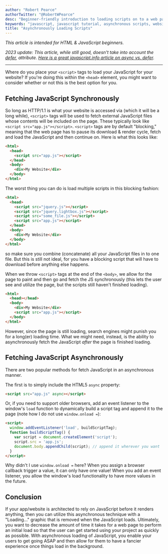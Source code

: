 ```yaml
---
author: "Robert Pearce"
authorTwitter: "@RobertWPearce"
desc: "Beginner-friendly introduction to loading scripts on to a web page."
keywords: "javascript, javascript tutorial, asynchronous scripts, website basics"
title: "Asynchronously Loading Scripts"
---
```


_This article is intended for HTML & JavaScript beginners._

_2023 update: This article, while still good, doesn't take into account the
[defer](https://developer.mozilla.org/en-US/docs/Web/HTML/Element/script#attr-defer),
attribute. [Here is a great javascript.info article on async vs.
defer](https://javascript.info/script-async-defer)._

* * *

Where do you place your `<script>` tags to load your JavaScript for your
website? If you're doing this within the `<head>` element, you might
want to consider whether or not this is the best option for you.

## Fetching JavaScript Synchronously

So long as HTTP/1.1 is what your website is accessed via (which it will be
a long while), `<script>` tags will be used to fetch external JavaScript
files whose contents will be included on the page. These typically look
like `<script src="app.js"></script>`. `<script>` tags are by default
"blocking," meaning that the web page has to pause its download & render cycle,
fetch and load the JavaScript and then continue on. Here is what this looks
like:

```html
<html>
  <head>
    <script src="app.js"></script>
  </head>
  <body>
    <div>My Website</div>
  </body>
</html>
```

The worst thing you can do is load multiple scripts in this blocking fashion:

```html
<html>
  <head>
    <script src="jquery.js"></script>
    <script src="jquery.lightbox.js"></script>
    <script src="some_file.js"></script>
    <script src="app.js"></script>
  </head>
  <body>
    <div>My Website</div>
  </body>
</html>
```

so make sure you combine (concatenate) all your JavaScript files in to one file.
But this is still not ideal, for you have a blocking script that will have to
download before anything else happens.

When we throw `<script>` tags at the end of the `<body>`, we allow for the page
to paint and then go and fetch the JS synchronously (this lets the user see and
utilize the page, but the scripts still haven't finished loading).

```html
<html>
  <head></head>
  <body>
    <div>My Website</div>
    <script src="app.js"></script>
  </body>
</html>
```

However, since the page is still loading, search engines might punish you for a
long(er) loading time. What we might need, instead, is the ability to
asynchronously fetch the JavaScript _after_ the page is finished
loading.

## Fetching JavaScript Asynchronously

There are two popular methods for fetch JavaScript in an asynchronous
manner.

The first is to simply include the HTML5 `async` property:

```html
<script src="app.js" async></script>
```

Or, if you need to support older browsers, add an event listener to the window's
`load` function to dynamically build a script tag and append it to the page
(note how I do not use `window.onload =`):

```html
<script>
  window.addEventListener('load', buildScriptTag);
  function buildScriptTag() {
    var script = document.createElement('script');
    script.src = 'app.js';
    document.body.appendChild(script); // append it wherever you want
  }
</script>
```

Why didn't I use `window.onload =` here? When you assign a browser callback
trigger a value, it can only have one value! When you add an event listener, you
allow the window's load functionality to have more values in the future.

## Conclusion

If your app/website is architected to rely on JavaScript before it
renders anything, then you can utilize this asynchronous
technique with a "Loading..." graphic that is removed when the
JavaScript loads. Ultimately, you want to decrease the amount of time it
takes for a web page to perform an initial load so that the user can get
started using your project as quickly as possible. With asynchronous
loading of JavaScript, you enable your users to get going ASAP and then
allow for them to have a fancier experience once things load in the
background.
